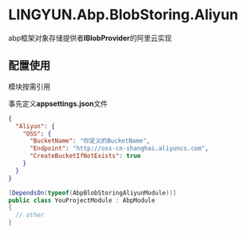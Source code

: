 # LINGYUN.Abp.BlobStoring.Aliyun

abp框架对象存储提供者**IBlobProvider**的阿里云实现

## 配置使用

模块按需引用

事先定义**appsettings.json**文件

```json
{
  "Aliyun": {
    "OSS": {
      "BucketName": "你定义的BucketName",
      "Endpoint": "http://oss-cn-shanghai.aliyuncs.com",
      "CreateBucketIfNotExists": true
    }
  }
}

```

```csharp
[DependsOn(typeof(AbpBlobStoringAliyunModule))]
public class YouProjectModule : AbpModule
{
  // other
}
```